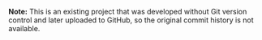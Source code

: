 **Note:** This is an existing project that was developed without Git version control and later uploaded to GitHub, so the original commit history is not available.
